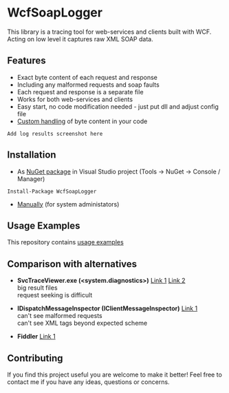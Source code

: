 # WcfSoapLogger #
This library is a tracing tool for web-services and clients built with WCF.
Acting on low level it captures raw XML SOAP data.

## Features ##
* Exact byte content of each request and response
* Including any malformed requests and soap faults
* Each request and response is a separate file
* Works for both web-services and clients
* Easy start, no code modification needed - just put dll and adjust config file
* [Custom handling](/docs/CustomHandling.md) of byte content in your code

```
Add log results screenshot here
```

## Installation ##
* As [NuGet package](https://www.nuget.org/packages/WcfSoapLogger/) in Visual Studio project (Tools -> NuGet -> Console / Manager)
```
Install-Package WcfSoapLogger
```
* [Manually](/docs/ManualInstallation.md) (for system administators)


## Usage Examples ##
This repository contains [usage examples](/src/UsageExamples)


## Comparison with alternatives ##
* **SvcTraceViewer.exe (<system.diagnostics>)**
[Link 1](https://docs.microsoft.com/en-us/dotnet/framework/wcf/diagnostics/configuring-message-logging)
[Link 2](https://docs.microsoft.com/en-us/dotnet/framework/wcf/service-trace-viewer-tool-svctraceviewer-exe)  
big result files   
request seeking is difficult

* **IDispatchMessageInspector (IClientMessageInspector)** 
[Link 1](https://docs.microsoft.com/en-us/dotnet/framework/wcf/samples/message-inspectors)  
can't see malformed requests  
can't see XML tags beyond expected scheme

* **Fiddler**
[Link 1](https://www.telerik.com/fiddler)


## Contributing ##
If you find this project useful you are welcome to make it better! Feel free to contact me if you have any ideas, questions or concerns.